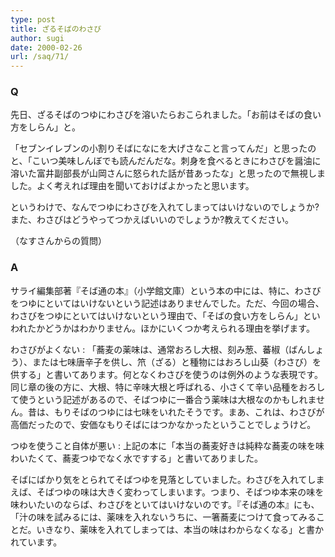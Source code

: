 ```yaml
---
type: post
title: ざるそばのわさび
author: sugi
date: 2000-02-26
url: /saq/71/
---
```

### Q 

先日、ざるそばのつゆにわさびを溶いたらおこられました。「お前はそばの食い方をしらん」と。
  
「セブンイレブンの小割りそばになにを大げさなこと言ってんだ」と思ったのと、「こいつ美味しんぼでも読んだんだな。刺身を食べるときにわさびを醤油に溶いた富井副部長が山岡さんに怒られた話が昔あったな」と思ったので無視しました。よく考えれば理由を聞いておけばよかったと思います。
  
というわけで、なんでつゆにわさびを入れてしまってはいけないのでしょうか?　また、わさびはどうやってつかえばいいのでしょうか?教えてください。
  
（なすさんからの質問）

### A 

サライ編集部著『そば通の本』（小学館文庫）という本の中には、特に、わさびをつゆにといてはいけないという記述はありませんでした。ただ、今回の場合、わさびをつゆにといてはいけないという理由で、「そばの食い方をしらん」といわれたかどうかはわかりません。ほかにいくつか考えられる理由を挙げます。

わさびがよくない
:   「蕎麦の薬味は、通常おろし大根、刻み葱、蕃椒（ばんしょう）、または七味唐辛子を供し、笊（ざる）と種物にはおろし山葵（わさび）を供する」と書いてあります。何となくわさびを使うのは例外のような表現です。同じ章の後の方に、大根、特に辛味大根と呼ばれる、小さくて辛い品種をおろして使うという記述があるので、そばつゆに一番合う薬味は大根なのかもしれません。昔は、もりそばのつゆには七味をいれたそうです。まあ、これは、わさびが高価だったので、安価なもりそばにはつかなかったということでしょうけど。

つゆを使うこと自体が悪い
:   上記の本に「本当の蕎麦好きは純粋な蕎麦の味を味わいたくて、蕎麦つゆでなく水ですする」と書いてありました。

そばにばかり気をとられてそばつゆを見落としていました。わさびを入れてしまえば、そばつゆの味は大きく変わってしまいます。つまり、そばつゆ本来の味を味わいたいのならば、わさびをといてはいけないのです。『そば通の本』にも、「汁の味を試みるには、薬味を入れないうちに、一箸蕎麦につけて食ってみることだ。いきなり、薬味を入れてしまっては、本当の味はわからなくなる」と書かれています。
